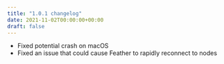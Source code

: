 ```yaml
---
title: "1.0.1 changelog"
date: 2021-11-02T00:00:00+00:00
draft: false
---
```


- Fixed potential crash on macOS
- Fixed an issue that could cause Feather to rapidly reconnect to nodes
